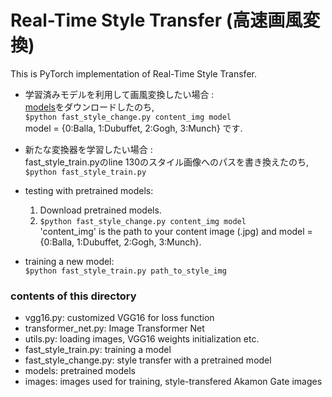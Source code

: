 # Real-Time Style Transfer (高速画風変換)
This is PyTorch implementation of Real-Time Style Transfer.

- 学習済みモデルを利用して画風変換したい場合 :  
      [models](https://github.com/etttttte/mayfest2018/tree/master/fast-neural/models)をダウンロードしたのち,  
      `$python fast_style_change.py content_img model`  
      model = {0:Balla, 1:Dubuffet, 2:Gogh, 3:Munch} です.
 
- 新たな変換器を学習したい場合 :  
      fast_style_train.pyのline 130のスタイル画像へのパスを書き換えたのち,  
      `$python fast_style_train.py`  
  
    
- testing with pretrained models:
  1. Download pretrained models.
  2. `$python fast_style_change.py content_img model`   
     'content_img' is the path to your content image (.jpg) and model = {0:Balla, 1:Dubuffet, 2:Gogh, 3:Munch}.
     
- training a new model:  
  `$python fast_style_train.py path_to_style_img` 
  
      
### contents of this directory
- vgg16.py: customized VGG16 for loss function
- transformer_net.py: Image Transformer Net
- utils.py: loading images, VGG16 weights initialization etc.
- fast_style_train.py: training a model
- fast_style_change.py: style transfer with a pretrained model
- models: pretrained models
- images: images used for training, style-transfered Akamon Gate images
